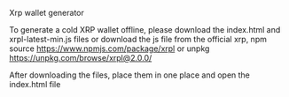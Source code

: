 Xrp wallet generator


To generate a cold XRP wallet offline, please download the index.html and xrpl-latest-min.js files or download the js file from the official xrp, npm source https://www.npmjs.com/package/xrpl or unpkg https://unpkg.com/browse/xrpl@2.0.0/


After downloading the files, place them in one place and open the index.html file
